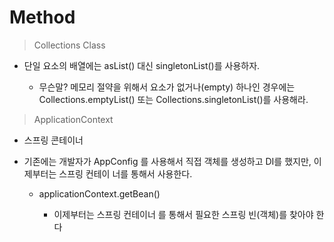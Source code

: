 # Method

> Collections Class

* 단일 요소의 배열에는 asList() 대신 singletonList()를 사용하자.

  * 무슨말? 메모리 절약을 위해서 요소가 없거나(empty) 하나인 경우에는 Collections.emptyList() 또는 Collections.singletonList()를 사용해라.

> ApplicationContext

* 스프링 콘테이너

* 기존에는 개발자가 AppConfig 를 사용해서 직접 객체를 생성하고 DI를 했지만, 이제부터는 스프링 컨테이 너를 통해서 사용한다.

  * applicationContext.getBean()

    * 이제부터는 스프링 컨테이너 를 통해서 필요한 스프링 빈(객체)를 찾아야 한다
